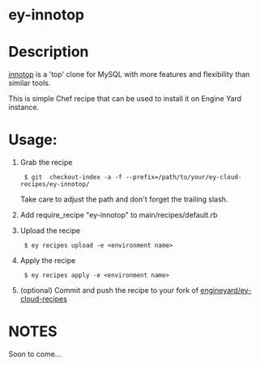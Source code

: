 ey-innotop
===============

Description
=====================================

[innotop](http://code.google.com/p/innotop/) is a 'top' clone for MySQL with more features and flexibility than similar tools.

This is simple Chef recipe that can be used to install it on Engine Yard instance.

Usage:
=====================================

1. Grab the recipe

        $ git  checkout-index -a -f --prefix=/path/to/your/ey-cloud-recipes/ey-innotop/

    Take care to adjust the path and don't forget the trailing slash.

2. Add require_recipe "ey-innotop" to main/recipes/default.rb

3. Upload the recipe

        $ ey recipes upload -e <environment name>

4. Apply the recipe

        $ ey recipes apply -e <environment name>

5. (optional) Commit and push the recipe to your fork of [engineyard/ey-cloud-recipes](https://github.com/engineyard/ey-cloud-recipes)

NOTES
=====================================

Soon to come...
